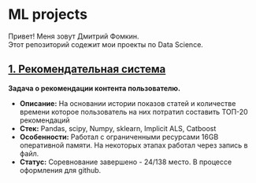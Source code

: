 # ML projects
Привет! Меня зовут Дмитрий Фомкин.  
Этот репозиторий содежит мои проекты по Data Science.

## [1. Рекомендательная система](https://github.com/Difroz/ML_projects/tree/main/Rec_sys_topics_vk_cup)
 __Задача о рекомендации контента пользователю.__
 * __Описание:__ На основании истории показов статей и количестве времени которое пользователь на них потратил составить ТОП-20 рекомендаций
 * __Стек:__ Pandas, scipy, Numpy, sklearn, Implicit ALS, Catboost
 * __Особенности:__ Работал с ограниченными ресурсами 16GB оперативной памяти. На некоторых этапах работал через запись в файл.
 * __Статус:__ Соревнование завершено - 24/138 место. В процессе оформления для github.
